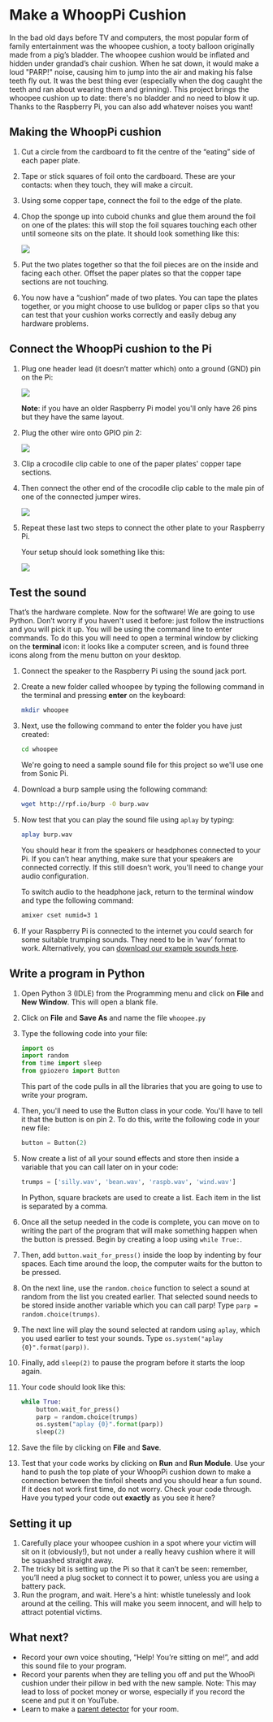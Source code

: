 # Make a WhoopPi Cushion

In the bad old days before TV and computers, the most popular form of family entertainment was the whoopee cushion, a tooty balloon originally made from a pig’s bladder. The whoopee cushion would be inflated and hidden under grandad’s chair cushion. When he sat down, it would make a loud "PARP!" noise, causing him to jump into the air and making his false teeth fly out. It was the best thing ever (especially when the dog caught the teeth and ran about wearing them and grinning). This project brings the whoopee cushion up to date: there's no bladder and no need to blow it up. Thanks to the Raspberry Pi, you can also add whatever noises you want!

## Making the WhoopPi cushion
1. Cut a circle from the cardboard to fit the centre of the “eating” side of each paper plate. 
1. Tape or stick squares of foil onto the cardboard. These are your contacts: when they touch, they will make a circuit.
1. Using some copper tape, connect the foil to the edge of the plate. 
1. Chop the sponge up into cuboid chunks and glue them around the foil on one of the plates: this will stop the foil squares touching each other until someone sits on the plate. It should look something like this:

	![](images/IMG_8753.JPG)

1. Put the two plates together so that the foil pieces are on the inside and facing each other. Offset the paper plates so that the copper tape sections are not touching. 
1. You now have a “cushion” made of two plates. You can tape the plates together, or you might choose to use bulldog or paper clips so that you can test that your cushion works correctly and easily debug any hardware problems.


## Connect the WhoopPi cushion to the Pi

1. Plug one header lead (it doesn’t matter which) onto a ground (GND) pin on the Pi:

	![](images/pi-gnd-connection.png)

	**Note**: if you have an older Raspberry Pi model you'll only have 26 pins but they have the same layout.

1. Plug the other wire onto GPIO pin 2:

	![](images/pi-gpio2-connection.png)

1. Clip a crocodile clip cable to one of the paper plates' copper tape sections.

1. Then connect the other end of the crocodile clip cable to the male pin of one of the connected jumper wires. 

	![](images/croc-jumper.JPG)

1. Repeat these last two steps to connect the other plate to your Raspberry Pi.

	Your setup should look something like this:

	![](images/whoopi-config.JPG)
	

## Test the sound
That’s the hardware complete. Now for the software! We are going to use Python. Don’t worry if you haven't used it before: just follow the instructions and you will pick it up.
You will be using the command line to enter commands. To do this you will need to open a terminal window by clicking on the **terminal** icon: it looks like a computer screen, and is found three icons along from the menu button on your desktop. 

1. Connect the speaker to the Raspberry Pi using the sound jack port.
1. Create a new folder called whoopee by typing the following command in the terminal and pressing **enter** on the keyboard:

	```bash
    mkdir whoopee
    ```

1. Next, use the following command to enter the folder you have just created:

	``` bash
    cd whoopee
    ```
	We're going to need a sample sound file for this project so we'll use one from Sonic Pi.

1. Download a burp sample using the following command:

    ```bash
    wget http://rpf.io/burp -O burp.wav
    ```

1. Now test that you can play the sound file using `aplay` by typing:

	```bash
    aplay burp.wav
    ```
    
	You should hear it from the speakers or headphones connected to your Pi. If you can’t hear anything, make sure that your speakers are connected correctly. If this still doesn’t work, you'll need to change your audio configuration. 

	To switch audio to the headphone jack, return to the terminal window and type the following command:

	```bash
	amixer cset numid=3 1 
	```

1. If your Raspberry Pi is connected to the internet you could search for some suitable trumping sounds. They need to be in ‘wav’ format to work. Alternatively, you can [download our example sounds here](http://rpf.io/farts).

## Write a program in Python

1. Open Python 3 (IDLE) from the Programming menu and click on **File** and **New Window**. This will open a blank file. 
1. Click on **File** and **Save As** and name the file `whoopee.py`
1. Type the following code into your file:

	```python
	import os
	import random
	from time import sleep
	from gpiozero import Button
	```
	This part of the code pulls in all the libraries that you are going to use to write your program. 

1. Then, you'll need to use the Button class in your code. You'll have to tell it that the button is on pin 2. To do this, write the following code in your new file:

	```python
	button = Button(2)
	```

1. Now create a list of all your sound effects and store then inside a variable that you can call later on in your code:

	```python
	trumps = ['silly.wav', 'bean.wav', 'raspb.wav', 'wind.wav']
    ```
	In Python, square brackets are used to create a list. Each item in the list is separated by a comma. 

1. Once all the setup needed in the code is complete, you can move on to writing the part of the program that will make something happen when the button is pressed. Begin by creating a loop using `while True:`.
1. Then, add `button.wait_for_press()` inside the loop by indenting by four spaces. Each time around the loop, the computer waits for the button to be pressed.
1. On the next line, use the `random.choice` function to select a sound at random from the list you created earlier. That selected sound needs to be stored inside another variable which you can call parp! Type `parp = random.choice(trumps)`.
1. The next line will play the sound selected at random using `aplay`, which you used earlier to test your sounds. Type `os.system("aplay {0}".format(parp))`.
1. Finally, add `sleep(2)` to pause the program before it starts the loop again. 
1. Your code should look like this:
 
	```python
	while True:
        button.wait_for_press()
        parp = random.choice(trumps)
        os.system("aplay {0}".format(parp))
        sleep(2)
	```

1. Save the file by clicking on **File** and **Save**.

1. Test that your code works by clicking on **Run** and **Run Module**. Use your hand to push the top plate of your WhoopPi cushion down to make a connection between the tinfoil sheets and you should hear a fun sound. If it does not work first time, do not worry. Check your code through. Have you typed your code out **exactly** as you see it here?

## Setting it up

1. Carefully place your whoopee cushion in a spot where your victim will sit on it (obviously!), but not under a really heavy cushion where it will be squashed straight away. 
1. The tricky bit is setting up the Pi so that it can’t be seen: remember, you’ll need a plug socket to connect it to power, unless you are using a battery pack.
1. Run the program, and wait. Here's a hint: whistle tunelessly and look around at the ceiling. This will make you seem innocent, and will help to attract potential victims.

## What next?
- Record your own voice shouting, “Help! You’re sitting on me!”, and add this sound file to your program. 
- Record your parents when they are telling you off and put the WhooPi cushion under their pillow in bed with the new sample. Note: This may lead to loss of pocket money or worse, especially if you record the scene and put it on YouTube.
- Learn to make a [parent detector](https://www.raspberrypi.org/learning/parent-detector/) for your room. 
